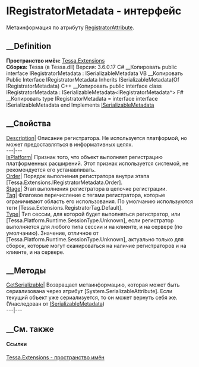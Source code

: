 # IRegistratorMetadata - интерфейс
Метаинформация по атрибуту
[RegistratorAttribute](T_Tessa_Extensions_RegistratorAttribute.htm).
## __Definition
 **Пространство имён:** [Tessa.Extensions](N_Tessa_Extensions.htm)  
 **Сборка:** Tessa (в Tessa.dll) Версия: 3.6.0.17
C# __Копировать
     public interface IRegistratorMetadata : ISerializableMetadata<IRegistratorMetadata>
VB __Копировать
     Public Interface IRegistratorMetadata
    	Inherits ISerializableMetadata(Of IRegistratorMetadata)
C++ __Копировать
     public interface class IRegistratorMetadata : ISerializableMetadata<IRegistratorMetadata^>
F# __Копировать
     type IRegistratorMetadata = 
        interface
            interface ISerializableMetadata<IRegistratorMetadata>
        end
Implements
    [ISerializableMetadata](T_Tessa_Platform_Composition_ISerializableMetadata_1.htm)<IRegistratorMetadata>
##  __Свойства
[Description](P_Tessa_Extensions_IRegistratorMetadata_Description.htm)|
Описание регистратора. Не используется платформой, но может предоставляться в
информативных целях.  
---|---  
[IsPlatform](P_Tessa_Extensions_IRegistratorMetadata_IsPlatform.htm)|  Признак
того, что объект выполняет регистрацию платформенных расширений. Этот признак
используется системой, не рекомендуется его устанавливать.  
[Order](P_Tessa_Extensions_IRegistratorMetadata_Order.htm)|  Порядок
выполнения регистратора внутри этапа
[Tessa.Extensions.IRegistratorMetadata.Order].  
[Stage](P_Tessa_Extensions_IRegistratorMetadata_Stage.htm)| Этап выполнения
регистратора в цепочке регистрации.  
[Tag](P_Tessa_Extensions_IRegistratorMetadata_Tag.htm)|  Флаговое перечисление
с тегами регистратора, которые ограничивают область его использования. По
умолчанию используются теги [Tessa.Extensions.RegistratorTag.Default].  
[Type](P_Tessa_Extensions_IRegistratorMetadata_Type.htm)|  Тип сессии, для
которой будет выполняться регистратор, или
[Tessa.Platform.Runtime.SessionType.Unknown], если регистратор выполняется для
любого типа сессии и на клиенте, и на сервере (по умолчанию). Значение,
отличное от [Tessa.Platform.Runtime.SessionType.Unknown], актуально только для
сборок, которые могут сканироваться на наличие регистраторов и на клиенте, и
на сервере.  
## __Методы
[GetSerializable](M_Tessa_Platform_Composition_ISerializableMetadata_1_GetSerializable.htm)|
Возвращает метаинформацию, которая может быть сериализована через атрибут
[System.SerializableAttribute]. Если текущий объект уже сериализуется, то он
может вернуть себя же.  
(Унаследован от
[ISerializableMetadata<TMetadata>](T_Tessa_Platform_Composition_ISerializableMetadata_1.htm))  
---|---  
##  __См. также
#### Ссылки
[Tessa.Extensions - пространство имён](N_Tessa_Extensions.htm)
